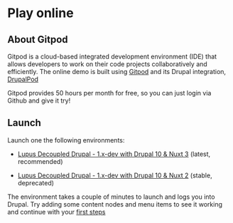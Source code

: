 # Play online

## About Gitpod

Gitpod is a cloud-based integrated development environment (IDE) that allows developers to work on their code projects collaboratively and efficiently. The online demo is built using [Gitpod](https://gitpod.io) and its Drupal integration, [DrupalPod](https://www.drupal.org/docs/develop/development-tools/drupalpod/getting-started)


Gitpod provides 50 hours per month for free, so you can just login via Github and give it try!


## Launch

Launch one the following environments:

- [Lupus Decoupled Drupal - 1.x-dev with Drupal 10 & Nuxt 3](https://gitpod.io/#DP_PROJECT_NAME=lupus_decoupled,DP_ISSUE_BRANCH=1.x,DP_PROJECT_TYPE=project_module,DP_MODULE_VERSION=1.x,DP_CORE_VERSION=10.0.0,DP_PATCH_FILE=,FRONTEND_REPOSITORY=https%3A%2F%2Fgithub.com%2Fdrunomics%2Flupus-decoupled-nuxt3-demo,DP_INSTALL_PROFILE=standard/https://github.com/drunomics/lupus-decoupled-project) (latest, recommended)



- [Lupus Decoupled Drupal - 1.x-dev with Drupal 10 & Nuxt 2](https://gitpod.io/#DP_PROJECT_NAME=lupus_decoupled,DP_ISSUE_BRANCH=1.x,DP_PROJECT_TYPE=project_module,DP_MODULE_VERSION=1.x,DP_CORE_VERSION=10.0.0,DP_PATCH_FILE=,FRONTEND_REPOSITORY=https%3A%2F%2Fgithub.com%2Fdrunomics%2Flupus-decoupled-nuxt-demo,DP_INSTALL_PROFILE=standard/https://github.com/drunomics/lupus-decoupled-project) (stable, deprecated)


The environment takes a couple of minutes to launch and logs you into Drupal. Try adding some content nodes and menu items to see it working and continue with your [first steps](/get-started/first-steps)

